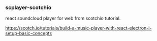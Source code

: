### scplayer-scotchio
react soundcloud player for web from scotchio tutorial.

https://scotch.io/tutorials/build-a-music-player-with-react-electron-i-setup-basic-concepts

